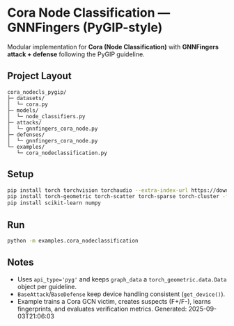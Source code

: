 # Cora Node Classification — GNNFingers (PyGIP-style)

Modular implementation for **Cora (Node Classification)** with **GNNFingers attack + defense** following the PyGIP guideline.

## Project Layout
```
cora_nodecls_pygip/
├─ datasets/
│  └─ cora.py
├─ models/
│  └─ node_classifiers.py
├─ attacks/
│  └─ gnnfingers_cora_node.py
├─ defenses/
│  └─ gnnfingers_cora_node.py
└─ examples/
   └─ cora_nodeclassification.py
```

## Setup
```bash
pip install torch torchvision torchaudio --extra-index-url https://download.pytorch.org/whl/cu121
pip install torch-geometric torch-scatter torch-sparse torch-cluster -f https://data.pyg.org/whl/torch-2.3.0+cu121.html
pip install scikit-learn numpy
```

## Run
```bash
python -m examples.cora_nodeclassification
```

## Notes
- Uses `api_type='pyg'` and keeps `graph_data` a `torch_geometric.data.Data` object per guideline.
- `BaseAttack`/`BaseDefense` keep device handling consistent (`get_device()`).
- Example trains a Cora GCN victim, creates suspects (F+/F-), learns fingerprints, and evaluates verification metrics.
Generated: 2025-09-03T21:06:03
